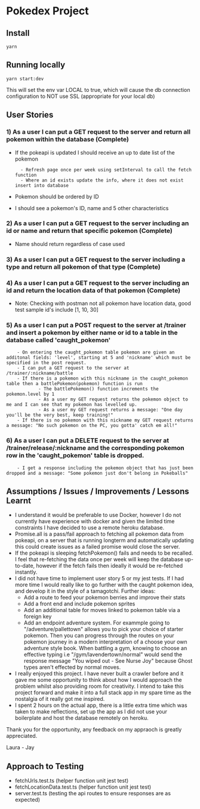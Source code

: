 # Pokedex Project 

## Install

`yarn`


## Running locally

`yarn start:dev`

This will set the env var LOCAL to true, which will cause the db connection configuration to NOT use SSL (appropriate for your local db)

## User Stories

### 1) As a user I can put a GET request to the server and return all pokemon within the database (Complete)
- If the pokeapi is updated I should receive an up to date list of the pokemon 

        - Refresh page once per week using setInterval to call the fetch function
        - Where an id exists update the info, where it does not exist insert into database

- Pokemon should be ordered by ID 
- I should see a pokemon's ID, name and 5 other characteristics 

### 2) As a user I can put a GET request to the server including an id or name and return that specific pokemon (Complete)
- Name should return regardless of case used 

### 3) As a user I can put a GET request to the server including a type and return all pokemon of that type (Complete)

### 4) As a user I can put a GET request to the server including an id and return the location data of that pokemon (Complete)
- Note: Checking with postman not all pokemon have location data, good test sample id's include [1, 10, 30]

### 5) As a user I can put a POST request to the server at /trainer and insert a pokemon by either name or id to a table in the database called 'caught_pokemon' 
        - On entering the caught_pokemon table pokemon are given an additonal fields: 'level', starting at 5 and 'nickname' which must be specified in the post request.
        - I can put a GET request to the server at /trainer/:nickname/battle
        - If there is a pokemon with this nickname in the caught_pokemon table then a battlePokemon(pokemon) function is run 
                - The battlePokemon() function increments the pokemon.level by 1
                - As a user my GET request returns the pokemon object to me and I can see that my pokemon has levelled up. 
                - As a user my GET request returns a message: "One day you'll be the very best, keep training!" 
        - If there is no pokemon with this nickname my GET request returns a message: "No such pokemon on the PC, you gotta' catch em all!" 

### 6) As a user I can put a DELETE request to the server at /trainer/release/:nickname and the corresponding pokemon row in the 'caught_pokemon' table is dropped. 
        - I get a response including the pokemon object that has just been dropped and a message: "Some pokemon just don't belong in Pokeballs" 

## Assumptions / Issues / Improvements / Lessons Learnt 

- I understand it would be preferable to use Docker, however I do not currently have experience with docker and given the limited time constraints I have decided to use a      remote heroku database. 
- Promise.all is a pass/fail approach to fetching all pokemon data from pokeapi, on a server that is running longterm and automatically updating this could create issues as a failed promise would close the server. 
- If the pokeapi is sleeping fetchPokemon() fails and needs to be recalled. I feel that re-fetching the data once per week will keep the database up-to-date, however if the fetch fails then ideally it would be re-fetched instantly. 
- I did not have time to implement user story 5 or my jest tests. If I had more time I would really like to go further with the caught pokemon idea, and develop it in the style of a tamagotchi. 
    Further ideas: 
    - Add a route to feed your pokemon berries and improve their stats 
    - Add a front end and include pokemon sprites 
    - Add an additional table for moves linked to pokemon table via a foreign key 
    - Add an endpoint adventure system. For exammple going to "/adventure/pallettown" allows you to pick your choice of starter pokemon. Then you can progress through the routes on your pokemon journey in a modern interpretation of a choose your own adventure style book. When battling a gym, knowing to choose an effective typing i.e "/gym/lavendertown/normal" would send the response message "You wiped out - See Nurse Joy" because Ghost types aren't effected by normal moves. 
- I really enjoyed this project. I have never built a crawler before and it gave me some opportunity to think about how I would approach the problem whilst also providing room for creativity. I intend to take this project forward and make it into a full stack app in my spare time as the nostalgia of it really got me inspired. 
- I spent 2 hours on the actual app, there is a little extra time which was taken to make reflections, set up the app as I did not use your boilerplate and host the database remotely on heroku. 

Thank you for the opportunity, any feedback on my appraoch is greatly appreciated. 

Laura - Jay 



## Approach to Testing 

- fetchUrls.test.ts (helper function unit jest test)
- fetchLocationData.test.ts (helper function unit jest test)
- server.test.ts (testing the api routes to ensure responses are as expected)
